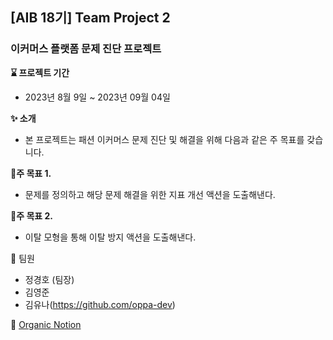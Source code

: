 ## [AIB 18기] Team Project 2
### 이커머스 플랫폼 문제 진단 프로젝트



**:hourglass: 프로젝트 기간** </br>
- 2023년 8월 9일 ~ 2023년 09월 04일</br>


**:sparkles: 소개** </br>
- 본 프로젝트는 패션 이커머스 문제 진단 및 해결을 위해 다음과 같은 주 목표를 갖습니다.</br>

**:pushpin:주 목표 1.** </br>
- 문제를 정의하고 해당 문제 해결을 위한 지표 개선 액션을 도출해낸다.</br>  

**:pushpin:주 목표 2.** </br>  
- 이탈 모형을 통해 이탈 방지 액션을 도출해낸다.</br>

  
👥 팀원  
- 정경호 (팀장)  
- 김영준   
- 김유나(https://github.com/oppa-dev) 
  
:page_facing_up: 
[Organic Notion](https://www.notion.so/0349534676a54839bb8f515d6c76575f?pvs=4)
